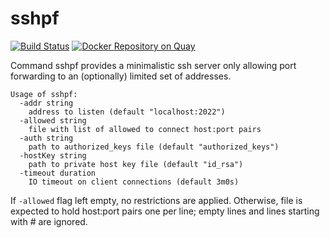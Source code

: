 # sshpf

[![Build Status](https://drone.honestbee.com/api/badges/honestbee/sshpf/status.svg "Drone build status")](https://drone.honestbee.com/honestbee/sshpf)
[![Docker Repository on Quay](https://img.shields.io/badge/container-ready-brightgreen.svg "Docker Repository on Quay")](https://quay.io/repository/honestbee/sshpf?tab=tags)

Command sshpf provides a minimalistic ssh server only allowing port
forwarding to an (optionally) limited set of addresses.

	Usage of sshpf:
	  -addr string
		address to listen (default "localhost:2022")
	  -allowed string
		file with list of allowed to connect host:port pairs
	  -auth string
		path to authorized_keys file (default "authorized_keys")
	  -hostKey string
		path to private host key file (default "id_rsa")
	  -timeout duration
		IO timeout on client connections (default 3m0s)

If `-allowed` flag left empty, no restrictions are applied. Otherwise, file is
expected to hold host:port pairs one per line; empty lines and lines starting
with # are ignored.
